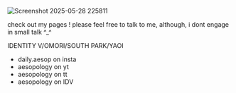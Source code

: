 ![Screenshot 2025-05-28 225811](https://github.com/user-attachments/assets/2dc17084-ac10-4e82-934a-a3d17e0b3160)




check out my pages !
please feel free to talk to me, although, i dont engage in small talk ^_^

IDENTITY V/OMORI/SOUTH PARK/YAOI

- daily.aesop on insta
- aesopology on yt
- aesopology on tt
- aesopology on IDV
  
